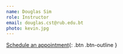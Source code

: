 ```yaml
---
name: Douglas Sim
role: Instructor
email: douglas.cst@rub.edu.bt
photo: kevin.jpg
---
```


[Schedule an appointment](#){: .btn .btn-outline }
